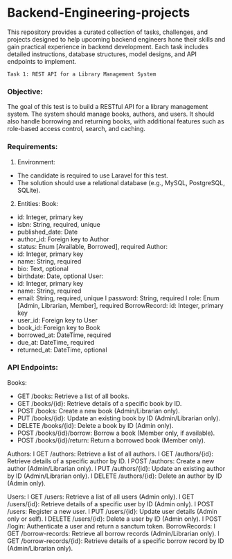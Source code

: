 # Backend-Engineering-projects
This repository provides a curated collection of tasks, challenges, and projects designed to help upcoming backend engineers hone their skills and gain practical experience in backend development. Each task includes detailed instructions, database structures, model designs, and API endpoints to implement.


`Task 1: REST API for a Library Management System`

### Objective: 
The goal of this test is to build a RESTful API for a library management system. 
The system should manage books, authors, and users. It should also handle 
borrowing and returning books, with additional features such as role-based 
access control, search, and caching.

### Requirements: 
1. Environment: 
- The candidate is required to use Laravel for this test.
- The solution should use a relational database (e.g., MySQL, PostgreSQL, 
SQLite).

2. Entities: 
Book: 
- id: Integer, primary key 
- isbn: String, required, unique 
- published_date: Date 
- author_id: Foreign key to Author 
- status: Enum [Available, Borrowed], required 
Author: 
- id: Integer, primary key 
- name: String, required 
- bio: Text, optional 
- birthdate: Date, optional 
User: 
- id: Integer, primary key 
- name: String, required 
- email: String, required, unique 
l password: String, required 
l role: Enum [Admin, Librarian, Member], required 
BorrowRecord:
id: Integer, primary key 
- user_id: Foreign key to User 
- book_id: Foreign key to Book 
- borrowed_at: DateTime, required 
- due_at: DateTime, required 
- returned_at: DateTime, optional

### API Endpoints: 
Books: 
- GET /books: Retrieve a list of all books. 
- GET /books/{id}: Retrieve details of a specific book by ID. 
- POST /books: Create a new book (Admin/Librarian only). 
- PUT /books/{id}: Update an existing book by ID (Admin/Librarian only). 
- DELETE /books/{id}: Delete a book by ID (Admin only). 
- POST /books/{id}/borrow: Borrow a book (Member only, if available). 
- POST /books/{id}/return: Return a borrowed book (Member only). 

Authors: 
l GET /authors: Retrieve a list of all authors. 
l GET /authors/{id}: Retrieve details of a specific author by ID. 
l POST /authors: Create a new author (Admin/Librarian only). 
l PUT /authors/{id}: Update an existing author by ID (Admin/Librarian only). 
l DELETE /authors/{id}: Delete an author by ID (Admin only). 

Users: 
l GET /users: Retrieve a list of all users (Admin only). 
l GET /users/{id}: Retrieve details of a specific user by ID (Admin only). 
l POST /users: Register a new user. 
l PUT /users/{id}: Update user details (Admin only or self). 
l DELETE /users/{id}: Delete a user by ID (Admin only). 
l POST /login: Authenticate a user and return a sanctum token. 
BorrowRecords: 
l GET /borrow-records: Retrieve all borrow records (Admin/Librarian only). 
l GET /borrow-records/{id}: Retrieve details of a specific borrow record by 
ID (Admin/Librarian only).
